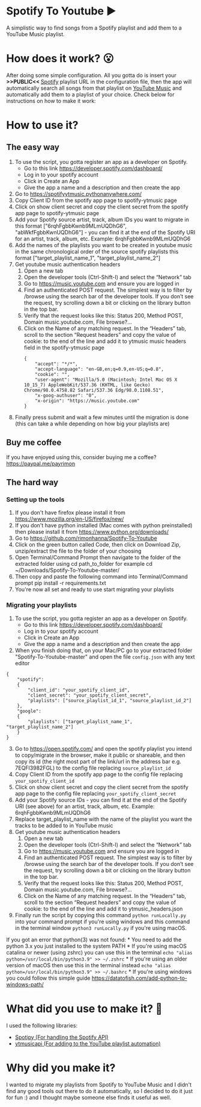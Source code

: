 # Spotify To Youtube ▶
A simplistic way to find songs from a Spotify playlist and add them to a YouTube Music playlist.<br>

# How does it work? 😮
After doing some simple configuration. All you gotta do is insert your <b> >>PUBLIC<< </b> <a href="http://www.spotify.com">Spotify</a> playlist URL in the configuration file, then the app will automatically search all songs from that playlist on  <a href="http://music.youtube.com">YouTube Music</a> and automatically add them to a playlist of your choice. Check below for instructions on how to make it work:

# How to use it?
## The easy way
1. To use the script, you gotta register an app as a developer on Spotify.
    * Go to this link https://developer.spotify.com/dashboard/
    * Log in to your spotify account
    * Click in Create an App
    * Give the app a name and a description and then create the app
2. Go to https://spotifyytmusic.pythonanywhere.com/
4. Copy Client ID from the spotify app page to spotify-ytmusic page
5. Click on show client secret and copy the client secret from the spotify app page to spotify-ytmusic page
6. Add your Spotify source artist, track, album IDs you want to migrate in this format ["6rqhFgbbKwnb9MLmUQDhG6", "abWkfFgbbKwnUQDhG6"] - you can find it at the end of the Spotify URI for an artist, track, album, etc. Example: 6rqhFgbbKwnb9MLmUQDhG6
7. Add the names of the playlists you want to be created in youtube music in the same chronological order of the source spotify playlists this format ["target_playlist_name_1", "target_playlist_name_2"]
8. Get youtube music authentication headers
    1. Open a new tab
    2. Open the developer tools (Ctrl-Shift-I) and select the “Network” tab
    3. Go to https://music.youtube.com and ensure you are logged in
    4. Find an authenticated POST request. The simplest way is to filter by /browse using the search bar of the developer tools. If you don’t see the request, try scrolling down a bit or clicking on the library button in the top bar.
    5. Verify that the request looks like this: Status 200, Method POST, Domain music.youtube.com, File browse?...
    6. Click on the Name of any matching request. In the “Headers” tab, scroll to the section “Request headers” and copy the value of cookie: to the end of the line and add it to ytmusic music headers field in the spotify-ytmusic page
        ``` 
        {
            "accept": "*/*",
            "accept-language": "en-GB,en;q=0.9,en-US;q=0.8",
            "cookie": "",
            "user-agent": "Mozilla/5.0 (Macintosh; Intel Mac OS X 10_15_7) AppleWebKit/537.36 (KHTML, like Gecko) Chrome/98.0.4758.82 Safari/537.36 Edg/98.0.1108.51",
            "x-goog-authuser": "0",
            "x-origin": "https://music.youtube.com"
        }
        ``` 
9. Finally press submit and wait a few minutes until the migration is done (this can take a while depending on how big your playlists are)

## Buy me coffee
If you have enjoyed using this, consider buying me a coffee?
https://paypal.me/payrimon

## The hard way
### Setting up the tools
1. If you don't have firefox please install it from https://www.mozilla.org/en-US/firefox/new/
2. If you don't have python installed (Mac comes with python preinstalled) then please install it from https://www.python.org/downloads/
3. Go to https://github.com/rimonhanna/Spotify-To-Youtube
4. Click on the green button called Code, then click on Download Zip, unzip/extract the file to the folder of your choosing
5. Open Terminal/Command Prompt then navigate to the folder of the extracted folder using cd path_to_folder for example cd ~/Downloads/Spotify-To-Youtube-master/ 
6. Then copy and paste the following command into Terminal/Command prompt pip install -r requirements.txt
7. You're now all set and ready to use start migrating your playlists
### Migrating your playlists
1. To use the script, you gotta register an app as a developer on Spotify.
    * Go to this link https://developer.spotify.com/dashboard/
    * Log in to your spotify account
    * Click in Create an App
    * Give the app a name and a description and then create the app
2. When you finish doing that, on your Mac/PC go to your extracted folder "Spotify-To-Youtube-master" and open the file `config.json` with any text editor
``` 
{
    "spotify":
    {
        "client_id": "your_spotify_client_id",
        "client_secret": "your_spotify_client_secret",
        "playlists": ["source_playlist_id_1", "source_playlist_id_2"]
    },
    "google":
    {
        "playlists": ["target_playlist_name_1", "target_playlist_name_2"]
    }
}
```
3. Go to https://open.spotify.com/ and open the spotify playlist you intend to copy/migrate in the browser, make it public or shareable, and then copy its id (the right most part of the link/url in the address bar e.g. 7EQFI3982FGL) to the config file replacing `source_playlist_id`
4. Copy Client ID from the spotify app page to the config file replacing `your_spotify_client_id`
5. Click on show client secret and copy the client secret from the spotify app page to the config file replacing `your_spotify_client_secret`
6. Add your Spotify source IDs - you can find it at the end of the Spotify URI (see above) for an artist, track, album, etc. Example: 6rqhFgbbKwnb9MLmUQDhG6
7. Replace target_playlist_name with the name of the playlist you want the tracks to be added to in YouTube music
8. Get youtube music authentication headers
    1. Open a new tab
    2. Open the developer tools (Ctrl-Shift-I) and select the “Network” tab
    3. Go to https://music.youtube.com and ensure you are logged in
    4. Find an authenticated POST request. The simplest way is to filter by /browse using the search bar of the developer tools. If you don’t see the request, try scrolling down a bit or clicking on the library button in the top bar.
    5. Verify that the request looks like this: Status 200, Method POST, Domain music.youtube.com, File browse?...
    6. Click on the Name of any matching request. In the “Headers” tab, scroll to the section “Request headers” and copy the value of cookie: to the end of the line and add it to ytmusic_headers.json
9. Finally run the script by copying this command `python runLocally.py` into your command prompt if you're using windows and this command in the terminal window `python3 runLocally.py` if you're using macOS. 

If you got an error that python(3) was not found:
    *  You need to add the python 3.x you just installed to the system PATH
    *  If you're using macOS catalina or newer (using zshrc) you can use this in the terminal `echo "alias python=/usr/local/bin/python3.9" >> ~/.zshrc` 
    *  If you're using an older version of macOS then use this in the terminal instead `echo "alias python=/usr/local/bin/python3.9" >> ~/.bashrc`
    *  If you're using windows you could follow this simple guide https://datatofish.com/add-python-to-windows-path/
# What did you use to make it? :thinking:
I used the following libraries:<br>
  - <a href="https://github.com/plamere/spotipy">Spotipy (For handling the Spotify API)</a>
  - <a href="https://ytmusicapi.readthedocs.io/en/latest/">ytmusicapi (For adding to the YouTube playlist automation)</a>

# Why did you make it?
I wanted to migrate my playlists from Spotify to YouTube Music and I didn't find any good tools out there to do it automatically, so I decided to do it just for fun :) and I thought maybe someone else finds it useful as well.
